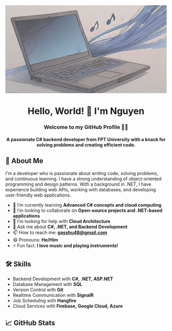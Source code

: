 <div style="display: flex; justify-content: center; align-items: center;">
 <img alt="banner" src="./cover.jpg" style="width: 100%;" />
</div>

<h1 align="center">Hello, World! 👋 I'm Nguyen</h1>

<h3 align="center">
 Welcome to my GitHub Profile 👨‍💻
</h3>

<h4 align="center">A passionate C# backend developer from FPT University with a knack for solving problems and creating efficient code.</h4>

## 🚀 About Me
I'm a developer who is passionate about writing code, solving problems, and continuous learning. I have a strong understanding of object-oriented programming and design patterns. With a background in .NET, I have experience building web APIs, working with databases, and developing user-friendly web applications.

- 🌱 I’m currently learning **Advanced C# concepts and cloud computing**
- 👯 I’m looking to collaborate on **Open-source projects and .NET-based applications**
- 🤔 I’m looking for help with **Cloud Architecture**
- 💬 Ask me about **C#, .NET, and Backend Development**
- 📫 How to reach me: **gasshu48@gmail.com**
- 😄 Pronouns: **He/Him**
- ⚡ Fun fact: **I love music and playing instruments!**

## 🛠 Skills
- Backend Development with **C#, .NET, ASP.NET**
- Database Management with **SQL**
- Version Control with **Git**
- Realtime Communication with **SignalR**
- Job Scheduling with **Hangfire**
- Cloud Services with **Firebase, Google Cloud, Azure**

## 📈 GitHub Stats
<p align="center">
  <a href="https://github.com/genetho" target="_blank">
    <img align="center" src="https://github-readme-stats.vercel.app/api?username=genetho&show_icons=true&count_private=true&theme=tokyonight&hide_border=true" alt="genetho's github stats
